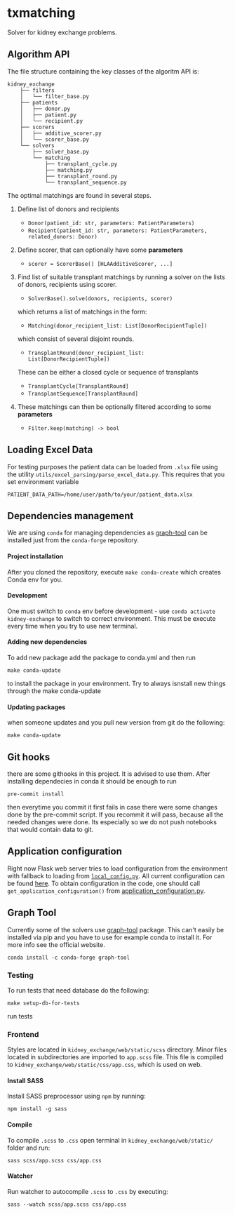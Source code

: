 # txmatching

Solver for kidney exchange problems.

## Algorithm API
The file structure containing the key classes of the algoritm API is:
```
kidney_exchange
    ├── filters
    │   └── filter_base.py
    ├── patients
    │   ├── donor.py
    │   ├── patient.py
    │   └── recipient.py
    ├── scorers
    │   ├── additive_scorer.py
    │   └── scorer_base.py
    └── solvers
        ├── solver_base.py
        └── matching
            ├── transplant_cycle.py
            ├── matching.py
            ├── transplant_round.py
            └── transplant_sequence.py

```
The optimal matchings are found in several steps.
1. Define list of donors and recipients
    - `Donor(patient_id: str, parameters: PatientParameters)`
    - `Recipient(patient_id: str, parameters: PatientParameters, related_donors: Donor)`

2. Define scorer, that can optionally have some <b>parameters</b>
    - `scorer = ScorerBase() [HLAAdditiveScorer, ...]`

3. Find list of suitable transplant matchings by running a solver on the
lists of donors, recipients using scorer.
    - `SolverBase().solve(donors, recipients, scorer)`

    which returns a list of matchings in the form:
    - `Matching(donor_recipient_list: List[DonorRecipientTuple])`

    which consist of several disjoint rounds.
    - `TransplantRound(donor_recipient_list: List[DonorRecipientTuple])`

    These can be either a closed cycle or sequence of transplants
    - `TransplantCycle[TransplantRound]`
    - `TransplantSequence[TransplantRound]`

4. These matchings can then be optionally filtered according to some <b>parameters</b>
    - `Filter.keep(matching) -> bool`

## Loading Excel Data
For testing purposes the patient data can be loaded from `.xlsx` file using the utility `utils/excel_parsing/parse_excel_data.py`. This requires that you set environment variable
```
PATIENT_DATA_PATH=/home/user/path/to/your/patient_data.xlsx
```

## Dependencies management
We are using `conda` for managing dependencies as [graph-tool](https://graph-tool.skewed.de/)
can be installed just from the `conda-forge` repository.

#### Project installation
After you cloned the repository, execute `make conda-create` which creates Conda env for you.

#### Development
One must switch to `conda` env before development - use `conda activate kidney-exchange`
to switch to correct environment.
This must be execute every time when you try to use new terminal.

#### Adding new dependencies
To add new package add the package to conda.yml and then run
 ```
make conda-update
 ```
to install the package in your environment. Try to always isnstall new things through the make conda-update
#### Updating packages
when someone updates and you pull new version from git do the following:
```
make conda-update
```

## Git hooks
there are some githooks in this project. It is advised to use them. After installing dependecies in conda it should be enough to run
```
pre-commit install
```
then everytime you commit it first fails in case there were some changes done by the pre-commit script.
If you recommit it will pass, because all the needed changes were done. Its especially so we do not push notebooks
that would contain data to git.

## Application configuration
Right now Flask web server tries to load configuration from the environment
with fallback to loading from [`local_config.py`](kidney_exchange/web/local_config.py).
All current configuration can be found [here](kidney_exchange/web/app_configuration/application_configuration.py).
To obtain configuration in the code, one should call `get_application_configuration()`
 from [application_configuration.py](kidney_exchange/web/app_configuration/application_configuration.py).

## Graph Tool
Currently some of the solvers use [graph-tool](https://graph-tool.skewed.de/) package. This can't
easily be installed via pip and you have to use for example conda to install it. For more info see the official website.
```
conda install -c conda-forge graph-tool
```

### Testing
To run tests that need database do the following:

```
make setup-db-for-tests
```

run tests

### Frontend

Styles are located in `kidney_exchange/web/static/scss` directory. Minor files located in subdirectories are imported to `app.scss` file. This file is compiled to `kidney_exchange/web/static/css/app.css`, which is used on web.

#### Install SASS
Install SASS preprocessor using `npm` by running:
```
npm install -g sass
```
#### Compile
To compile `.scss` to `.css` open terminal in `kidney_exchange/web/static/` folder and run:
```
sass scss/app.scss css/app.css
```

#### Watcher
Run watcher to autocompile `.scss` to `.css` by executing:
```
sass --watch scss/app.scss css/app.css
```

